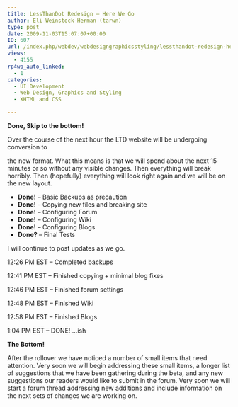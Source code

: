 ```yaml
---
title: LessThanDot Redesign – Here We Go
author: Eli Weinstock-Herman (tarwn)
type: post
date: 2009-11-03T15:07:07+00:00
ID: 607
url: /index.php/webdev/webdesigngraphicsstyling/lessthandot-redesign-here-we-go/
views:
  - 4155
rp4wp_auto_linked:
  - 1
categories:
  - UI Development
  - Web Design, Graphics and Styling
  - XHTML and CSS

---
```

**Done, Skip to the bottom!**

Over the course of the next hour the LTD website will be undergoing conversion to
  
the new format. What this means is that we will spend about the next 15 minutes or so without any visible changes. Then everything will break horribly. Then (hopefully) everything will look right again and we will be on the new layout.

  * **Done!** &#8211; Basic Backups as precaution
  * **Done!** &#8211; Copying new files and breaking site
  * **Done!** &#8211; Configuring Forum
  * **Done!** &#8211; Configuring Wiki
  * **Done!** &#8211; Configuring Blogs
  * **Done?** &#8211; Final Tests

I will continue to post updates as we go.

12:26 PM EST &#8211; Completed backups
  
12:41 PM EST &#8211; Finished copying + minimal blog fixes
  
12:46 PM EST &#8211; Finished forum settings
  
12:48 PM EST &#8211; Finished Wiki
  
12:58 PM EST &#8211; Finished Blogs
  
1:04 PM EST &#8211; DONE! …ish

**The Bottom!**
  
After the rollover we have noticed a number of small items that need attention. Very soon we will begin addressing these small items, a longer list of suggestions that we have been gathering during the beta, and any new suggestions our readers would like to submit in the forum. Very soon we will start a forum thread addressing new additions and include information on the next sets of changes we are working on.